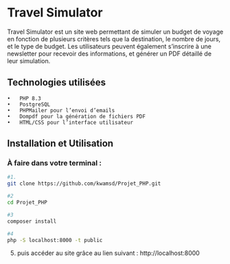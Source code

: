 # Travel Simulator

Travel Simulator est un site web permettant de simuler un budget de voyage en fonction de plusieurs critères tels que la destination, le nombre de jours, et le type de budget. Les utilisateurs peuvent également s’inscrire à une newsletter pour recevoir des informations, et générer un PDF détaillé de leur simulation.

## Technologies utilisées

	•	PHP 8.3
	•	PostgreSQL
	•	PHPMailer pour l’envoi d’emails
	•	Dompdf pour la génération de fichiers PDF
	•	HTML/CSS pour l’interface utilisateur

## Installation et Utilisation
### À faire dans votre terminal :
```bash
#1.
git clone https://github.com/kwamsd/Projet_PHP.git

#2
cd Projet_PHP

#3
composer install

#4
php -S localhost:8000 -t public
```
5. puis accéder au site grâce au lien suivant : http://localhost:8000
